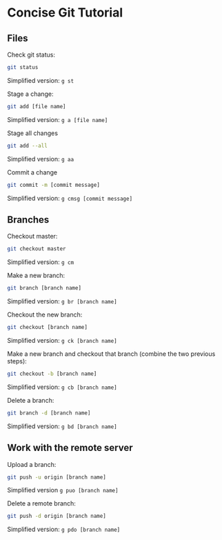 # Concise Git Tutorial

## Files

Check git status:

```bash
git status
```

Simplified version: `g st`

Stage a change:

```bash
git add [file name]
```

Simplified version: `g a [file name]`

Stage all changes

```bash
git add --all
```

Simplified version: `g aa`

Commit a change

```bash
git commit -m [commit message]
```

Simplified version: `g cmsg [commit message]`

## Branches

Checkout master:

```bash
git checkout master
```

Simplified version: `g cm`

Make a new branch:

```bash
git branch [branch name]
```

Simplified version: `g br [branch name]`

Checkout the new branch:

```bash
git checkout [branch name]
```

Simplified version: `g ck [branch name]`

Make a new branch and checkout that branch (combine the two previous steps):

```bash
git checkout -b [branch name]
```

Simplified version: `g cb [branch name]`

Delete a branch:

```bash
git branch -d [branch name]
```

Simplified version: `g bd [branch name]`

## Work with the remote server

Upload a branch:

```bash
git push -u origin [branch name]
```

Simplified version `g puo [branch name]`

Delete a remote branch:

```bash
git push -d origin [branch name]
```

Simplified version: `g pdo [branch name]`
